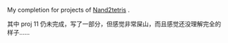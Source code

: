 My completion for projects of [Nand2tetris](https://www.nand2tetris.org/) .

其中 proj 11 仍未完成，写了一部分，但感觉非常屎山，而且感觉还没理解完全的样子……